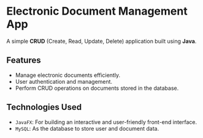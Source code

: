 # Electronic Document Management App

A simple **CRUD** (Create, Read, Update, Delete) application built using **Java**.
## Features

  - Manage electronic documents efficiently.
  - User authentication and management.
  - Perform CRUD operations on documents stored in the database.

## Technologies Used
- `JavaFX`: For building an interactive and user-friendly front-end interface.
- `MySQL`: As the database to store user and document data.


